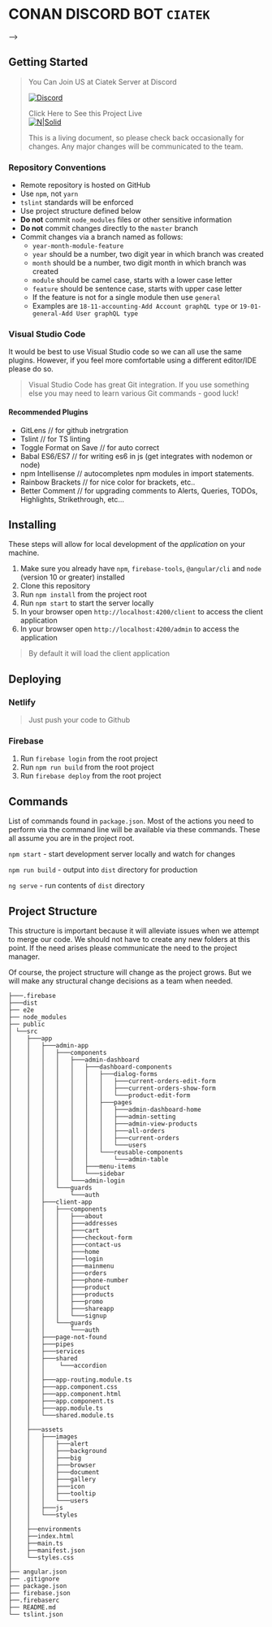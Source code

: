 # CONAN DISCORD BOT `CIATEK`


<!-- [![Codacy Badge](https://api.codacy.com/project/badge/Grade/929bed75b3cd4b07abb341c7a5591725)](https://www.codacy.com?utm_source=github.com&utm_medium=referral&utm_content=ahmadyassinkhoja/supermarket-front-end&utm_campaign=Badge_Grade)
[![JavaScript Style Guide: Good Parts](https://img.shields.io/badge/code%20style-goodparts-brightgreen.svg?style=flat)](https://github.com/dwyl/goodparts "JavaScript The Good Parts")
[![GitHub last commit](https://img.shields.io/github/last-commit/google/skia.svg?style=flat)](<>) --> -->

## Getting Started

> You Can Join US at Ciatek Server at Discord
>
> [![Discord](https://discordapp.com/api/guilds/497486687681773579/widget.png)](https://discord.gg/Y9hjA3T)
>
> Click Here to See this Project Live  
> [![N|Solid](src/assets/images/minimall.jpg)](https://supermarket-1542828174855.firebaseapp.com/client)
>
> This is a living document, so please check back occasionally for changes. Any major changes will be communicated to the team.

### Repository Conventions

-   Remote repository is hosted on GitHub
-   Use `npm`, not `yarn`
-   `tslint` standards will be enforced
-   Use project structure defined below
-   **Do not** commit `node_modules` files or other sensitive information
-   **Do not** commit changes directly to the `master` branch
-   Commit changes via a branch named as follows:
    -   `year-month-module-feature`
    -   `year` should be a number, two digit year in which branch was created
    -   `month` should be a number, two digit month in which branch was created
    -   `module` should be camel case, starts with a lower case letter
    -   `feature` should be sentence case, starts with upper case letter
    -   If the feature is not for a single module then use `general`
    -   Examples are `18-11-accounting-Add Account graphQL type` or `19-01-general-Add User graphQL type`

### Visual Studio Code

It would be best to use Visual Studio code so we can all use the same plugins. However, if you feel more comfortable using a different editor/IDE please do so.

> Visual Studio Code has great Git integration. If you use something else you may need to learn various Git commands - good luck!

#### Recommended Plugins

-   GitLens // for github inetrgration
-   Tslint // for TS linting
-   Toggle Format on Save // for auto correct
-   Babal ES6/ES7 // for writing es6 in js (get integrates with nodemon or node)
-   npm Intellisense // autocompletes npm modules in import statements.
-   Rainbow Brackets // for nice color for brackets, etc..
-   Better Comment // for upgrading comments to Alerts, Queries, TODOs, Highlights, Strikethrough, etc...

## Installing

These steps will allow for local development of the _application_ on your machine.

1.  Make sure you already have `npm`, `firebase-tools`, `@angular/cli` and `node` (version 10 or greater) installed
2.  Clone this repository
3.  Run `npm install` from the project root
4.  Run `npm start` to start the server locally
5.  In your browser open `http://localhost:4200/client` to access the client application
6.  In your browser open `http://localhost:4200/admin` to access the application

> By default it will load the client application

## Deploying

### Netlify

> Just push your code to Github

### Firebase

1.  Run `firebase login` from the root project
2.  Run `npm run build` from the root project
3.  Run `firebase deploy` from the root project

## Commands

List of commands found in `package.json`. Most of the actions you need to perform via the command line will be available via these commands. These all assume you are in the project root.

`npm start` - start development server locally and watch for changes

`npm run build` - output into `dist` directory for production

`ng serve` - run contents of `dist` directory

## Project Structure

This structure is important because it will alleviate issues when we attempt to merge our code. We should not have to create any new folders at this point. If the need arises please communicate the need to the project manager.

Of course, the project structure will change as the project grows. But we will make any structural change decisions as a team when needed.

    ├───.firebase
    ├───dist
    ├── e2e
    ├── node_modules
    ├── public
    │ └──src
    │    ├───app
    │    │   ├───admin-app
    │    │   │   ├───components
    │    │   │   │   ├───admin-dashboard
    │    │   │   │   │   ├───dashboard-components
    │    │   │   │   │   │   ├───dialog-forms
    │    │   │   │   │   │   │   ├───current-orders-edit-form
    │    │   │   │   │   │   │   ├───current-orders-show-form
    │    │   │   │   │   │   │   └───product-edit-form
    │    │   │   │   │   │   ├───pages
    │    │   │   │   │   │   │   ├───admin-dashboard-home
    │    │   │   │   │   │   │   ├───admin-setting
    │    │   │   │   │   │   │   ├───admin-view-products
    │    │   │   │   │   │   │   ├───all-orders
    │    │   │   │   │   │   │   ├───current-orders
    │    │   │   │   │   │   │   └───users
    │    │   │   │   │   │   └───reusable-components
    │    │   │   │   │   │       └───admin-table
    │    │   │   │   │   ├───menu-items
    │    │   │   │   │   └───sidebar
    │    │   │   │   └───admin-login
    │    │   │   └───guards
    │    │   │       └───auth
    │    │   ├───client-app
    │    │   │   ├───components
    │    │   │   │   ├───about
    │    │   │   │   ├───addresses
    │    │   │   │   ├───cart
    │    │   │   │   ├───checkout-form
    │    │   │   │   ├───contact-us
    │    │   │   │   ├───home
    │    │   │   │   ├───login
    │    │   │   │   ├───mainmenu
    │    │   │   │   ├───orders
    │    │   │   │   ├───phone-number
    │    │   │   │   ├───product
    │    │   │   │   ├───products
    │    │   │   │   ├───promo
    │    │   │   │   ├───shareapp
    │    │   │   │   └───signup
    │    │   │   └───guards
    │    │   │       └───auth
    │    │   ├───page-not-found
    │    │   ├───pipes
    │    │   ├───services
    │    │   ├───shared
    │    │   │    └───accordion
    │    │   │
    │    │   ├───app-routing.module.ts
    │    │   ├───app.component.css
    │    │   ├───app.component.html
    │    │   ├───app.component.ts
    │    │   ├───app.module.ts
    │    │   └───shared.module.ts
    │    │
    │    ├───assets
    │    │   ├───images
    │    │   │   ├───alert
    │    │   │   ├───background
    │    │   │   ├───big
    │    │   │   ├───browser
    │    │   │   ├───document
    │    │   │   ├───gallery
    │    │   │   ├───icon
    │    │   │   ├───tooltip
    │    │   │   └───users
    │    │   ├───js
    │    │   └───styles
    │    │
    │    ├──environments
    │    ├──index.html
    │    ├──main.ts
    │    ├──manifest.json
    │    └──styles.css
    │
    ├── angular.json
    ├── .gitignore
    ├── package.json
    ├── firebase.json
    ├──.firebaserc
    ├── README.md
    └── tslint.json
